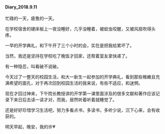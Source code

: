 #### Diary_2018.9.11

忙碌的一天，疲惫的一天。

在学校宿舍的硬床板上一夜没睡好，几乎没睡着，被蚊虫咬醒，又被风扇吹得头疼。

一早的开学典礼，和下午开了三个小时的会，实在是把我给累坏了。

当然，我还是坚持在学校吃了晚饭才回家，还帮着室友拿快递了。



有一种隐忍，叫看破不说破。

今天过了一整天的校园生活，和大一新生一起参加的开学典礼，看到那些稚嫩且充满希望的面孔，对于再次回到校园生活的我来说，有些不适应，和迷惘。



现在才回过神来，下午院长教授讲的开学第一课里面涉及的很多文献和著作应该记录下来日后去读一读才对，而我，居然听着听着就睡觉了。



还是好好珍惜学习生活吧，努力多看点书，多读书，多听少说，沉下心来，会有收获的。



明天早起，晚安，我的许💗